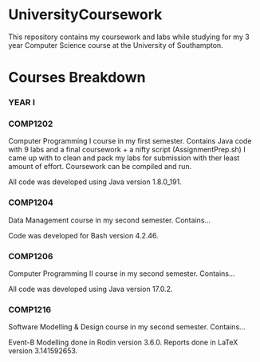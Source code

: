 # UniversityCoursework
This repository contains my coursework and labs while studying for my 3 year Computer Science course at the University of Southampton.

# Courses Breakdown

### YEAR I

### COMP1202
Computer Programming I course in my first semester. Contains Java code with 9 labs and a final coursework + a nifty script (AssignmentPrep.sh) I came up with to clean and pack my labs for submission with ther least amount of effort. Coursework can be compiled and run.

All code was developed using Java version 1.8.0_191.

### COMP1204
Data Management course in my second semester. Contains...

Code was developed for Bash version 4.2.46.

### COMP1206
Computer Programming II course in my second semester. Contains...

All code was developed using Java version 17.0.2.

### COMP1216
Software Modelling & Design course in my second semester. Contains...

Event-B Modelling done in Rodin version 3.6.0. Reports done in LaTeX version 3.141592653.
